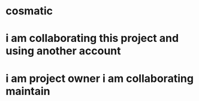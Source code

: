 # cosmatic
# i am collaborating this project and using another account
# i am project owner i am collaborating maintain
